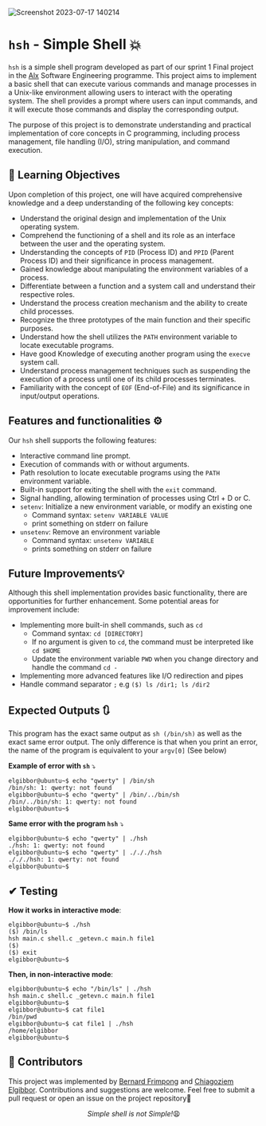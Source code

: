 ![Screenshot 2023-07-17 140214](https://github.com/El-gibbor/simple_shell/assets/107848793/61ebd16b-2f57-4528-ae36-43afccfaafe0)  
# ```hsh``` - Simple Shell 💥
```hsh``` is a simple shell program developed as part of our sprint 1 Final project in the [Alx](www.alxafrica.com) Software Engineering programme. This project aims to implement a basic shell that can execute various commands and manage processes in a Unix-like environment allowing users to interact with the operating system. The shell provides a prompt where users can input commands, and it will execute those commands and display the corresponding output.  

The purpose of this project is to demonstrate understanding and practical implementation of core concepts in C programming, including process management, file handling (I/O), string manipulation, and command execution.  
## 📖 Learning Objectives
Upon completion of this project, one will have acquired comprehensive knowledge and a deep understanding of the following key concepts:  
* Understand the original design and implementation of the Unix operating system.  
* Comprehend the functioning of a shell and its role as an interface between the user and the operating system.  
* Understanding the concepts of ```PID``` (Process ID) and ```PPID``` (Parent Process ID) and their significance in process management.  
* Gained knowledge about manipulating the environment variables of a process.  
* Differentiate between a function and a system call and understand their respective roles.  
* Understand the process creation mechanism and the ability to create child processes.  
* Recognize the three prototypes of the main function and their specific purposes.  
* Understand how the shell utilizes the ```PATH``` environment variable to locate executable programs.  
* Have good Knowledge of executing another program using the ```execve``` system call.  
* Understand process management techniques such as suspending the execution of a process until one of its child processes terminates.  
* Familiarity with the concept of `EOF` (End-of-File) and its significance in input/output operations.   
## Features and functionalities ⚙️  
Our ```hsh``` shell supports the following features:
* Interactive command line prompt.
* Execution of commands with or without arguments.
* Path resolution to locate executable programs using the ```PATH``` environment variable.
* Built-in support for exiting the shell with the ```exit``` command.
* Signal handling, allowing termination of processes using Ctrl + D or C.
* ```setenv```: Initialize a new environment variable, or modify an existing one  
    * Command syntax: ```setenv VARIABLE VALUE```
    *  print something on stderr on failure
* `unsetenv`: Remove an environment variable
    * Command syntax: `unsetenv VARIABLE`
    * prints something on stderr on failure
## Future Improvements💡
Although this shell implementation provides basic functionality, there are opportunities for further enhancement. Some potential areas for improvement include:  
* Implementing more built-in shell commands, such as `cd`
    * Command syntax: `cd [DIRECTORY]`
    * If no argument is given to `cd`, the command must be interpreted like `cd $HOME`
    * Update the environment variable `PWD` when you change directory and handle the command `cd -`
* Implementing more advanced features like I/O redirection and pipes
* Handle command separator `;` e.g  `($) ls /dir1; ls /dir2`  
## Expected Outputs 🔃  
This program has the exact same output as ```sh (/bin/sh)``` as well as the exact same error output. The only difference is that when you print an error, the name of the program is equivalent to your `argv[0]` (See below)   
  
__Example of error with ```sh```__ ⤵️
```shell
elgibbor@ubuntu~$ echo "qwerty" | /bin/sh
/bin/sh: 1: qwerty: not found
elgibbor@ubuntu~$ echo "qwerty" | /bin/../bin/sh
/bin/../bin/sh: 1: qwerty: not found
elgibbor@ubuntu~$
```
__Same error with the program ```hsh```__ ⤵️ 
```
elgibbor@ubuntu~$ echo "qwerty" | ./hsh
./hsh: 1: qwerty: not found
elgibbor@ubuntu~$ echo "qwerty" | ./././hsh
./././hsh: 1: qwerty: not found
elgibbor@ubuntu~$
```  
## ✔ Testing  
__How it works in interactive mode__:
```
elgibbor@ubuntu~$ ./hsh
($) /bin/ls
hsh main.c shell.c _getevn.c main.h file1
($)
($) exit
elgibbor@ubuntu~$
```
__Then, in non-interactive mode__:  
```
elgibbor@ubuntu~$ echo "/bin/ls" | ./hsh
hsh main.c shell.c _getevn.c main.h file1
elgibbor@ubuntu~$
elgibbor@ubuntu~$ cat file1
/bin/pwd
elgibbor@ubuntu~$ cat file1 | ./hsh
/home/elgibbor
elgibbor@ubuntu~$
```
## 🧠 Contributors  
This project was implemented by [Bernard Frimpong](www.teflon40/github.com) and [Chiagoziem Elgibbor](https://www.linkedin.com/in/elgibbor/). Contributions and suggestions are welcome. Feel free to submit a pull request or open an issue on the project repository🤝  
<p align="center"><em>Simple shell is not Simple!</em>😩</p>
